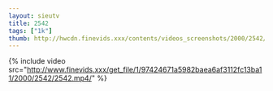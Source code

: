 ```yaml
--- 
layout: sieutv
title: 2542
tags: ["1k"]
thumb: http://hwcdn.finevids.xxx/contents/videos_screenshots/2000/2542/preview.mp4.jpg
---
```

{% include video src="http://www.finevids.xxx/get_file/1/97424671a5982baea6af3112fc13ba11/2000/2542/2542.mp4/" %} 
